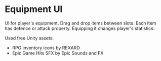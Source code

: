# Equipment UI

UI for player's equipment. Drag and drop items between slots.
Each item has defence or attack property. Equipping it changes player's statistics.

Used free Unity assets:
- RPG inventory icons by REXARD
- Epic Game Hits SFX by Epic Sounds and FX
